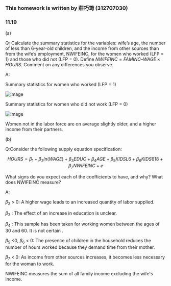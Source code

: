 ### This homework is written by 莊巧筠 (312707030)
### 11.19
(a)

Q: Calculate the summary statistics for the variables: wife’s age, the number of less than 6-year-old
children, and the income from other sources than from the wife’s employment, NWIFEINC,
for the women who worked (LFP = 1) and those who did not (LFP = 0). Define $NWIFEINC =
FAMINC – WAGE × HOURS$. Comment on any differences you observe.

A:

Summary statistics for women who worked (LFP = 1)

![image](https://github.com/HWTeng-Course/202402-Financial-Econometrics/assets/161672454/76cb7009-7d0b-46fb-9ee1-046a8fac7623)

Summary statistics for women who did not work (LFP = 0)

![image](https://github.com/HWTeng-Course/202402-Financial-Econometrics/assets/161672454/4f94f37c-ac07-410f-bbcf-303db22b19c7)

Women not in the labor force are on average slightly older, and a higher income from their partners.



(b)

Q:Consider the following supply equation specification:

$$
HOURS = \beta_1 +  \beta_2 ln(WAGE) + \beta_3EDUC +  \beta_4AGE +  \beta_5KIDSL6 + \beta_6KIDS618 + \beta_7NWIFEINC + e
$$

What signs do you expect each of the coefficients to have, and why? What does NWIFEINC
measure?

A:


$\beta_2$ > 0: A higher wage leads to an increased quantity of labor supplied. 

$\beta_3$ : The effect of an increase in education is unclear.

$\beta_4$ : This sample has been taken for working women between the ages of 30 and 60. It is not certain . 

$\beta_ 5$ <0, $\beta_6$ < 0: The presence of children in the household reduces the number of hours worked because they demand time from their mother. 

$\beta_7$ < 0: As income from other sources increases, it becomes less necessary for the woman to work. 


NWIFEINC measures the sum of all family income excluding the wife's income.

